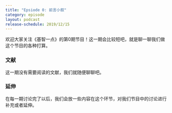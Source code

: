 ```yaml
---
title: "Epsiode 0: 前言小叙"
category: episode
layout: podcast
release-schedule: 2019/12/15
---
```

欢迎大家关注《基智一点》的第0期节目！这一期会比较短吧，就是聊一聊我们做这个节目的各种打算。

### 文献
这一期没有需要阅读的文献，我们就随便聊聊吧。

### 延伸
在每一期讨论完了以后，我们会放一些内容在这个环节，对我们节目中的讨论进行补充或者延伸。
